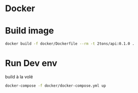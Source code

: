 Docker
===

# Build image
```bash
docker build -f docker/Dockerfile --rm -t 2tons/api:0.1.0 .
```
# Run Dev env
build à la volé

```bash
docker-compose -f docker/docker-compose.yml up
```